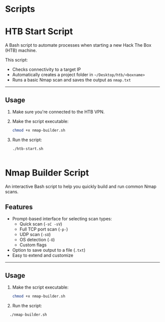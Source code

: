 # Scripts

# HTB Start Script

A Bash script to automate processes when starting a new Hack The Box (HTB) machine.

This script:
- Checks connectivity to a target IP
- Automatically creates a project folder in `~/Desktop/htb/<boxname>`
- Runs a basic Nmap scan and saves the output as `nmap.txt`

---

## Usage

1. Make sure you're connected to the HTB VPN.

2. Make the script executable:

   ```bash
   chmod +x nmap-builder.sh

3. Run the script:

   ```bash
   ./htb-start.sh



# Nmap Builder Script

An interactive Bash script to help you quickly build and run common Nmap scans.

## Features
- Prompt-based interface for selecting scan types:
  - Quick scan (`-sC -sV`)
  - Full TCP port scan (`-p-`)
  - UDP scan (`-sU`)
  - OS detection (`-O`)
  - Custom flags
- Option to save output to a file (`.txt`)
- Easy to extend and customize

---

## Usage

1. Make the script executable:
   ```bash
   chmod +x nmap-builder.sh

2. Run the script:

  ```bash
    ./nmap-builder.sh
